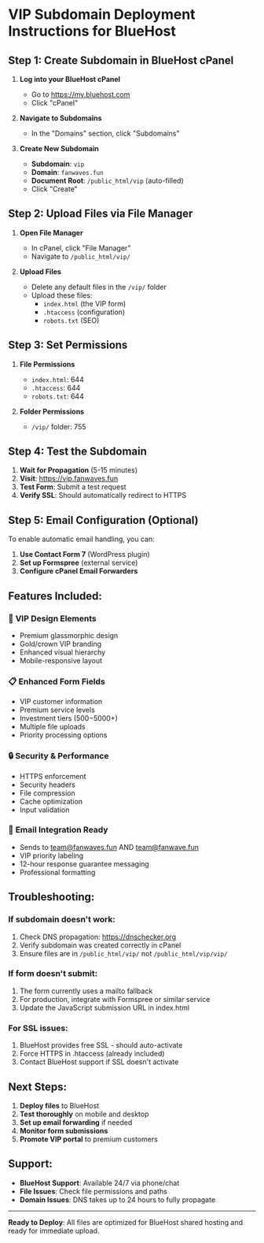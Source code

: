 # VIP Subdomain Deployment Instructions for BlueHost

## Step 1: Create Subdomain in BlueHost cPanel

1. **Log into your BlueHost cPanel**

   - Go to https://my.bluehost.com
   - Click "cPanel"

2. **Navigate to Subdomains**

   - In the "Domains" section, click "Subdomains"

3. **Create New Subdomain**
   - **Subdomain**: `vip`
   - **Domain**: `fanwaves.fun`
   - **Document Root**: `/public_html/vip` (auto-filled)
   - Click "Create"

## Step 2: Upload Files via File Manager

1. **Open File Manager**

   - In cPanel, click "File Manager"
   - Navigate to `/public_html/vip/`

2. **Upload Files**
   - Delete any default files in the `/vip/` folder
   - Upload these files:
     - `index.html` (the VIP form)
     - `.htaccess` (configuration)
     - `robots.txt` (SEO)

## Step 3: Set Permissions

1. **File Permissions**

   - `index.html`: 644
   - `.htaccess`: 644
   - `robots.txt`: 644

2. **Folder Permissions**
   - `/vip/` folder: 755

## Step 4: Test the Subdomain

1. **Wait for Propagation** (5-15 minutes)
2. **Visit**: https://vip.fanwaves.fun
3. **Test Form**: Submit a test request
4. **Verify SSL**: Should automatically redirect to HTTPS

## Step 5: Email Configuration (Optional)

To enable automatic email handling, you can:

1. **Use Contact Form 7** (WordPress plugin)
2. **Set up Formspree** (external service)
3. **Configure cPanel Email Forwarders**

## Features Included:

### 🎨 **VIP Design Elements**

- Premium glassmorphic design
- Gold/crown VIP branding
- Enhanced visual hierarchy
- Mobile-responsive layout

### 📋 **Enhanced Form Fields**

- VIP customer information
- Premium service levels
- Investment tiers ($500-$5000+)
- Multiple file uploads
- Priority processing options

### 🔒 **Security & Performance**

- HTTPS enforcement
- Security headers
- File compression
- Cache optimization
- Input validation

### 📧 **Email Integration Ready**

- Sends to team@fanwaves.fun AND team@fanwave.fun
- VIP priority labeling
- 12-hour response guarantee messaging
- Professional formatting

## Troubleshooting:

### If subdomain doesn't work:

1. Check DNS propagation: https://dnschecker.org
2. Verify subdomain was created correctly in cPanel
3. Ensure files are in `/public_html/vip/` not `/public_html/vip/vip/`

### If form doesn't submit:

1. The form currently uses a mailto fallback
2. For production, integrate with Formspree or similar service
3. Update the JavaScript submission URL in index.html

### For SSL issues:

1. BlueHost provides free SSL - should auto-activate
2. Force HTTPS in .htaccess (already included)
3. Contact BlueHost support if SSL doesn't activate

## Next Steps:

1. **Deploy files** to BlueHost
2. **Test thoroughly** on mobile and desktop
3. **Set up email forwarding** if needed
4. **Monitor form submissions**
5. **Promote VIP portal** to premium customers

## Support:

- **BlueHost Support**: Available 24/7 via phone/chat
- **File Issues**: Check file permissions and paths
- **Domain Issues**: DNS takes up to 24 hours to fully propagate

---

**Ready to Deploy**: All files are optimized for BlueHost shared hosting and ready for immediate upload.
